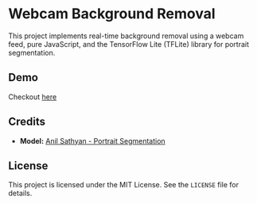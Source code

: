 # Webcam Background Removal

This project implements real-time background removal using a webcam feed, pure JavaScript, and the TensorFlow Lite (TFLite) library for portrait segmentation.

## Demo
Checkout [here](https://phuptqn.github.io/projects/webcam-background-removal)

## Credits
- **Model:** [Anil Sathyan - Portrait Segmentation](https://github.com/anilsathyan7/Portrait-Segmentation/tree/master/models/segvid_mnv2_port256)

## License
This project is licensed under the MIT License. See the `LICENSE` file for details.

